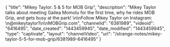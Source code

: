 {
    "title": "Mikey Taylor: 5 & 5 for MOB Grip",
    "description": "Mikey Taylor talks about meeting Gailea Momolu for the first time, why he rides MOB Grip, and gets busy at the park! \n\nFollow Mikey Taylor on Instagram: \n@mikeytaylor1\n\nMOBGrip.com",
    "channelid": "6381989",
    "videoid": "6416495",
    "date_created": "1443459945",
    "date_modified": "1443459945",
    "type": "captivate",
    "layout": "channelVideo",
    "url": "\/strange-notes\/mikey-taylor-5-5-for-mob-grip\/6381989-6416495"
}